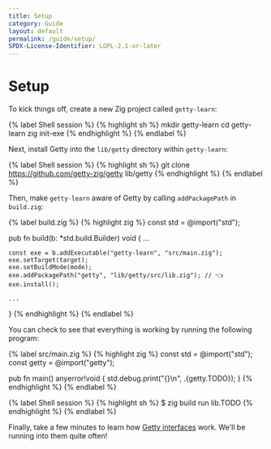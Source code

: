 ```yaml
---
title: Setup
category: Guide
layout: default
permalink: /guide/setup/
SPDX-License-Identifier: LGPL-2.1-or-later
---
```


# Setup

To kick things off, create a new Zig project called `getty-learn`:

{% label Shell session %}
{% highlight sh %}
mkdir getty-learn
cd getty-learn
zig init-exe
{% endhighlight %}
{% endlabel %}

Next, install Getty into the `lib/getty` directory within `getty-learn`:

{% label Shell session %}
{% highlight sh %}
git clone https://github.com/getty-zig/getty lib/getty
{% endhighlight %}
{% endlabel %}

Then, make `getty-learn` aware of Getty by calling `addPackagePath` in `build.zig`:

{% label build.zig %}
{% highlight zig %}
const std = @import("std");

pub fn build(b: *std.build.Builder) void {
    ...

    const exe = b.addExecutable("getty-learn", "src/main.zig");
    exe.setTarget(target);
    exe.setBuildMode(mode);
    exe.addPackagePath("getty", "lib/getty/src/lib.zig"); // 👈
    exe.install();

    ...
}
{% endhighlight %}
{% endlabel %}

You can check to see that everything is working by running the following program:

{% label src/main.zig %}
{% highlight zig %}
const std = @import("std");
const getty = @import("getty");

pub fn main() anyerror!void {
    std.debug.print("{}\n", .{getty.TODO});
}
{% endhighlight %}
{% endlabel %}

{% label Shell session %}
{% highlight sh %}
$ zig build run
lib.TODO
{% endhighlight %}
{% endlabel %}

Finally, take a few minutes to learn how [Getty interfaces](/interfaces) work. We'll be running into them quite often!
